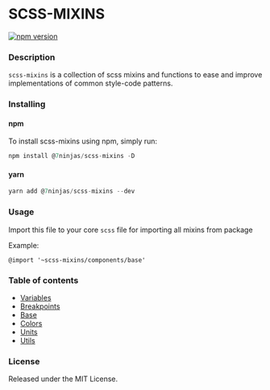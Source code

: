 # SCSS-MIXINS

[![npm version](https://badge.fury.io/js/%407ninjas%2Fscss-mixins.svg)](https://badge.fury.io/js/%407ninjas%2Fscss-mixins)

### Description
`scss-mixins` is a collection of scss mixins and functions to ease and improve implementations of common style-code patterns.

### Installing
#### npm
To install scss-mixins using npm, simply run:
```javascript
npm install @7ninjas/scss-mixins -D
```
#### yarn 
```javascript
yarn add @7ninjas/scss-mixins --dev
```

### Usage
Import this file to your core `scss` file for importing all mixins from package

Example:
```
@import '~scss-mixins/components/base'
```

### Table of contents

- [Variables](./docs/variables.md)
- [Breakpoints](./docs/breakpoints.md)
- [Base](./docs/breakpoints.md)
- [Colors](./docs/colors.md)
- [Units](./docs/units.md)
- [Utils](./docs/utils.md)

### License
Released under the MIT License.
